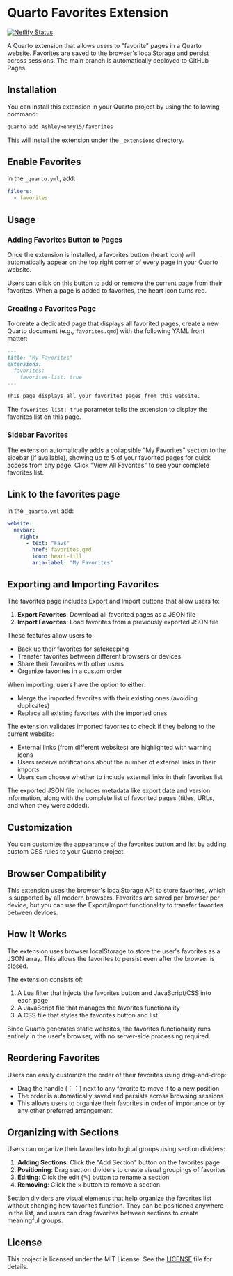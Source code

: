 # Quarto Favorites Extension

[![Netlify Status](https://api.netlify.com/api/v1/badges/d08872a6-76af-4f8a-a438-59073875d9e9/deploy-status)](https://app.netlify.com/projects/quarto-favorites/deploys)

A Quarto extension that allows users to "favorite" pages in a Quarto website. Favorites are saved to the browser's localStorage and persist across sessions. The main branch is automatically deployed to GitHub Pages.

## Installation

You can install this extension in your Quarto project by using the following command:

```bash
quarto add AshleyHenry15/favorites
```

This will install the extension under the `_extensions` directory.

## Enable Favorites

In the `_quarto.yml`, add:

```yaml
filters:
  - favorites
```

## Usage

### Adding Favorites Button to Pages

Once the extension is installed, a favorites button (heart icon) will automatically appear on the top right corner of every page in your Quarto website.

Users can click on this button to add or remove the current page from their favorites. When a page is added to favorites, the heart icon turns red.

### Creating a Favorites Page

To create a dedicated page that displays all favorited pages, create a new Quarto document (e.g., `favorites.qmd`) with the following YAML front matter:

```markdown
---
title: "My Favorites"
extensions:
  favorites:
    favorites-list: true
---

This page displays all your favorited pages from this website.
```

The `favorites_list: true` parameter tells the extension to display the favorites list on this page.

### Sidebar Favorites

The extension automatically adds a collapsible "My Favorites" section to the sidebar (if available), showing up to 5 of your favorited pages for quick access from any page. Click "View All Favorites" to see your complete favorites list.

## Link to the favorites page

In the `_quarto.yml` add:

```yaml
website:
  navbar:
    right:
      - text: "Favs"
        href: favorites.qmd
        icon: heart-fill
        aria-label: "My Favorites"
```

## Exporting and Importing Favorites

The favorites page includes Export and Import buttons that allow users to:

1. **Export Favorites**: Download all favorited pages as a JSON file
2. **Import Favorites**: Load favorites from a previously exported JSON file

These features allow users to:

- Back up their favorites for safekeeping
- Transfer favorites between different browsers or devices
- Share their favorites with other users
- Organize favorites in a custom order

When importing, users have the option to either:

- Merge the imported favorites with their existing ones (avoiding duplicates)
- Replace all existing favorites with the imported ones

The extension validates imported favorites to check if they belong to the current website:

- External links (from different websites) are highlighted with warning icons
- Users receive notifications about the number of external links in their imports
- Users can choose whether to include external links in their favorites list

The exported JSON file includes metadata like export date and version information, along with the complete list of favorited pages (titles, URLs, and when they were added).

## Customization

You can customize the appearance of the favorites button and list by adding custom CSS rules to your Quarto project.

## Browser Compatibility

This extension uses the browser's localStorage API to store favorites, which is supported by all modern browsers. Favorites are saved per browser per device, but you can use the Export/Import functionality to transfer favorites between devices.

## How It Works

The extension uses browser localStorage to store the user's favorites as a JSON array. This allows the favorites to persist even after the browser is closed.

The extension consists of:

1. A Lua filter that injects the favorites button and JavaScript/CSS into each page
2. A JavaScript file that manages the favorites functionality
3. A CSS file that styles the favorites button and list

Since Quarto generates static websites, the favorites functionality runs entirely in the user's browser, with no server-side processing required.

## Reordering Favorites

Users can easily customize the order of their favorites using drag-and-drop:

- Drag the handle (⋮⋮) next to any favorite to move it to a new position
- The order is automatically saved and persists across browsing sessions
- This allows users to organize their favorites in order of importance or by any other preferred arrangement

## Organizing with Sections

Users can organize their favorites into logical groups using section dividers:

1. **Adding Sections**: Click the "Add Section" button on the favorites page
2. **Positioning**: Drag section dividers to create visual groupings of favorites
3. **Editing**: Click the edit (✎) button to rename a section
4. **Removing**: Click the × button to remove a section

Section dividers are visual elements that help organize the favorites list without changing how favorites function. They can be positioned anywhere in the list, and users can drag favorites between sections to create meaningful groups.

## License

This project is licensed under the MIT License.
See the [LICENSE](LICENSE) file for details.
